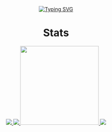<div align="center">
    <a href="https://git.io/typing-svg"><img src="https://readme-typing-svg.demolab.com?font=Fira+Code&pause=1000&color=F7006E&center=true&vCenter=true&width=435&lines=Ahmad+Nadil;13521024;Bandung+Institute+of+Technology" alt="Typing SVG"/></a>
</div>

<div align="center">
    <h1>Stats</h1>
    <a href = "https://github.com/IceTeaXXD/">
        <img src="https://github-readme-activity-graph.cyclic.app/graph?username=IceTeaXXD&theme=dracula" />
        <img src="https://github-profile-trophy.vercel.app/?username=IceTeaXXD&column=-1&theme=dracula&rank=-C,-B,-?" />
        <img src="https://github-readme-stats.vercel.app/api?username=IceTeaXXD&hide=issues&count_private=true&show_icons=true&theme=dracula" height=215/>
        <img src="https://github-readme-stats.vercel.app/api/top-langs/?username=IceTeaXXD&layout=compact&theme=dracula&langs_count=10&hide=jupyter notebook"/>
    </a>
</div>